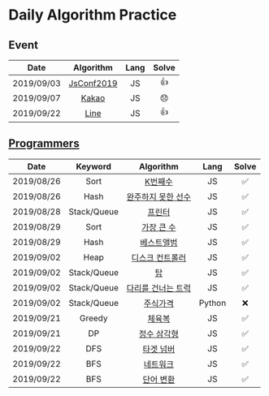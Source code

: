 # Daily Algorithm Practice 



## Event


|    Date    |                    Algorithm                    | Lang  | Solve |
| :--------: | :---------------------------------------------: | :---: | :---: |
| 2019/09/03 | [JsConf2019](./event/jsConfKorea2019/README.md) |  JS   |  👍   |
| 2019/09/07 |        [Kakao](./event/kakao/README.md)         |  JS   |  😞   |
| 2019/09/22 |         [Line](./event/line/README.md)          |  JS   |  👍   |



## [Programmers](https://programmers.co.kr/)


|    Date    |   Keyword   |                          Algorithm                          |  Lang  | Solve |
| :--------: | :---------: | :---------------------------------------------------------: | :----: | :---: |
| 2019/08/26 |    Sort     |         [K번째수](./programmers/solved/K번째수/README.md)         |   JS   |   ✅   |
| 2019/08/26 |    Hash     | [완주하지 못한 선수](./programmers/solved/완주하지%20못한%20선수/README.md) |   JS   |   ✅   |
| 2019/08/28 | Stack/Queue |          [프린터](./programmers/solved/프린터/README.md)          |   JS   |   ✅   |
| 2019/08/29 |    Sort     |     [가장 큰 수](./programmers/solved/가장%20큰%20수/README.md)     |   JS   |   ✅   |
| 2019/08/29 |    Hash     |        [베스트앨범](./programmers/solved/베스트앨범/README.md)        |   JS   |   ✅   |
| 2019/09/02 |    Heap     |    [디스크 컨트롤러](./programmers/solved/디스크%20컨트롤러/README.md)    |   JS   |   ✅   |
| 2019/09/02 | Stack/Queue |            [탑](./programmers/solved/탑/README.md)            |   JS   |   ✅   |
| 2019/09/02 | Stack/Queue | [다리를 건너는 트럭](./programmers/solved/다리를%20건너는%20트럭/README.md) |   JS   |   ✅   |
| 2019/09/02 | Stack/Queue |         [주식가격](./programmers/notYet/주식가격/README.md)         | Python |   ❌   |
| 2019/09/21 |   Greedy    |          [체육복](./programmers/solved/체육복/README.md)          |   JS   |   ✅   |
| 2019/09/21 |     DP      |      [정수 삼각형](./programmers/solved/정수%20삼각형/README.md)      |   JS   |   ✅   |
| 2019/09/22 |     DFS     |       [타겟 넘버](./programmers/solved/타겟%20넘버/README.md)       |   JS   |   ✅   |
| 2019/09/22 |     BFS     |         [네트워크](./programmers/solved/네트워크/README.md)         |   JS   |   ✅   |
| 2019/09/22 |     BFS     |       [단어 변환](./programmers/solved/단어%20변환/README.md)       |   JS   |   ✅   |



